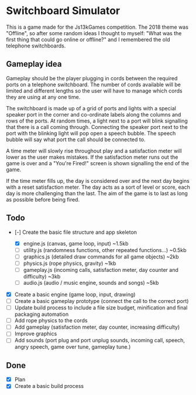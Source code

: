 # Switchboard Simulator

This is a game made for the Js13kGames competition. The 2018 theme was "Offline", so after some random ideas I thought to myself: "What was the first thing that could go online or offline?" and I remembered the old telephone switchboards.

## Gameplay idea

Gameplay should be the player plugging in cords between the required ports on a telephone switchboard. The number of cords available will be limited and different lengths so the user will have to manage which cords they are using at any one time.

The switchboard is made up of a grid of ports and lights with a special speaker port in the corner and co-ordinate labels along the columns and rows of the ports. At random times, a light next to a port will blink signalling that there is a call coming through. Connecting the speaker port next to the port with the blinking light will pop open a speech bubble. The speech bubble will say what port the call should be connected to.

A time meter will slowly rise throughout play and a satisfaction meter will lower as the user makes mistakes. If the satisfaction meter runs out the game is over and a "You're Fired!" screen is shown signalling the end of the game.

If the time meter fills up, the day is considered over and the next day begins with a reset satisfaction meter. The day acts as a sort of level or score, each day is more challenging than the last. The aim of the game is to last as long as possible before being fired.

## Todo

- [-] Create the basic file structure and app skeleton

  - [x] engine.js (canvas, game loop, input) ~1.5kb
  - [ ] utility.js (randomness functions, other repeated functions...) ~0.5kb
  - [ ] graphics.js (detailed draw commands for all game objects) ~2kb
  - [ ] physics.js (rope physics, gravity) ~1kb
  - [ ] gameplay.js (incoming calls, satisfaction meter, day counter and difficulty) ~3kb
  - [ ] audio.js (audio / music engine, sounds and songs) ~5kb

- [x] Create a basic engine (game loop, input, drawing)
- [ ] Create a basic gameplay prototype (connect the call to the correct port)
- [ ] Update build process to include a file size budget, minification and final packaging automation
- [ ] Add rope physics to the cords
- [ ] Add gameplay (satisfaction meter, day counter, increasing difficulty)
- [ ] Improve graphics
- [ ] Add sounds (port plug and port unplug sounds, incoming call, speech, angry speech, game over tune, gameplay tune.)

## Done

- [x] Plan
- [x] Create a basic build process